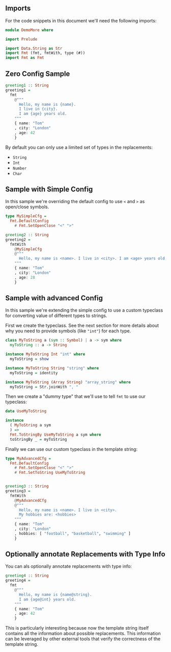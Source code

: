 ## Imports

For the code snippets in this document we'll need the following imports:


```hs
module DemoMore where

import Prelude

import Data.String as Str
import Fmt (fmt, fmtWith, type (#))
import Fmt as Fmt
```

## Zero Config Sample


```hs
greeting1 :: String
greeting1 =
  fmt
    @"""
      Hello, my name is {name}.
      I live in {city}.
      I am {age} years old.
    """
    { name: "Tom"
    , city: "London"
    , age: 42
    }
```

By default you can only use a limited set of types in the replacements:
  - `String`
  - `Int`
  - `Number`
  - `Char`


## Sample with Simple Config

In this sample we're overriding the default config to use `<` and `>` as
open/close symbols.


```hs
type MySimpleCfg =
  Fmt.DefaultConfig
    # Fmt.SetOpenClose "<" ">"

greeting2 :: String
greeting2 =
  fmtWith
    @MySimpleCfg
    @"""
      Hello, my name is <name>. I live in <city>. I am <age> years old.
    """
    { name: "Tom"
    , city: "London"
    , age: 28
    }
```

## Sample with advanced Config

In this sample we're extending the simple config to use a custom typeclass
for converting value of different types to strings.

First we create the typeclass. See the next section for more details about
why you need to provide symbols (like `"int"`) for each type.


```hs
class MyToString a (sym :: Symbol) | a -> sym where
  myToString :: a -> String

instance MyToString Int "int" where
  myToString = show

instance MyToString String "string" where
  myToString = identity

instance MyToString (Array String) "array_string" where
  myToString = Str.joinWith ", "
```

Then we create a "dummy type" that we'll use to tell `fmt` to use our typeclass:


```hs
data UseMyToString

instance
  ( MyToString a sym
  ) =>
  Fmt.ToStringBy UseMyToString a sym where
  toStringBy _ = myToString
```

Finally we can use our custom typeclass in the template string:


```hs
type MyAdvancedCfg =
  Fmt.DefaultConfig
    # Fmt.SetOpenClose "<" ">"
    # Fmt.SetToString UseMyToString


greeting3 :: String
greeting3 =
  fmtWith
    @MyAdvancedCfg
    @"""
      Hello, my name is <name>. I live in <city>.
      My hobbies are: <hobbies>
    """
    { name: "Tom"
    , city: "London"
    , hobbies: [ "football", "basketball", "swimming" ]
    }
```

## Optionally annotate Replacements with Type Info

You can als optionally annotate replacements with type info:


```hs
greeting4 :: String
greeting4 =
  fmt
    @"""
      Hello, my name is {name@string}.
      I am {age@int} years old.
    """
    { name: "Tom"
    , age: 42
    }
```

This is particularly interesting because now the template string itself
contains all the information about possible replacements.
This information can be leveraged by other external tools
that verify the correctness of the template string.
